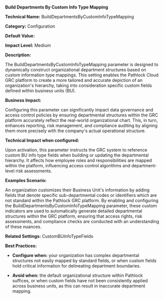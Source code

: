 **Build Departments By Custom Info Type Mapping**

**Technical Name:** BuildDepartmentsByCustomInfoTypeMapping

**Category:** Configuration

**Default Value:** 

**Impact Level:** Medium

**Description:**

The BuildDepartmentsByCustomInfoTypeMapping parameter is designed to dynamically construct organizational department structures based on custom information type mappings. This setting enables the Pathlock Cloud GRC platform to create a more tailored and accurate depiction of an organization's hierarchy, taking into consideration specific custom fields defined within business units (BU).

**Business Impact:**

Configuring this parameter can significantly impact data governance and access control policies by ensuring departmental structures within the GRC platform accurately reflect the real-world organizational chart. This, in turn, enhances reporting, risk management, and compliance auditing by aligning them more precisely with the company's actual operational structure.

**Technical Impact when configured:**

Upon activation, this parameter instructs the GRC system to reference custom BU info type fields when building or updating the departmental hierarchy. It affects how employee roles and responsibilities are mapped within the platform, influencing access control algorithms and department-level risk assessments.

**Examples Scenario:**

An organization customizes their Business Unit's information by adding fields that denote specific sub-departmental codes or identifiers which are not standard within the Pathlock GRC platform. By enabling and configuring the BuildDepartmentsByCustomInfoTypeMapping parameter, these custom indicators are used to automatically generate detailed departmental structures within the GRC platform, ensuring that access rights, risk assessments, and compliance checks are conducted with an understanding of these nuances. 

**Related Settings:** CustomBUInfoTypeFields

**Best Practices:** 

- **Configure when:** your organization has complex departmental structures not easily mapped by standard fields, or when custom fields hold critical information for delineating department boundaries.
  
- **Avoid when:** the default organizational structure within Pathlock suffices, or when custom fields have not been consistently applied across business units, as this can result in inaccurate department mapping.